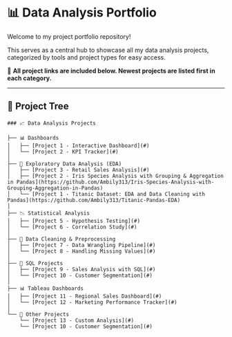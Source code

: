 # 📊 Data Analysis Portfolio

Welcome to my project portfolio repository!  

This serves as a central hub to showcase all my data analysis projects, categorized by tools and project types for easy access.

🔗 **All project links are included below. Newest projects are listed first in each category.**

---

## 📁 Project Tree

```text
### 📈 Data Analysis Projects

├── 📊 Dashboards
│   ├── [Project 1 - Interactive Dashboard](#)
│   └── [Project 2 - KPI Tracker](#)
│
├── 📂 Exploratory Data Analysis (EDA)
│   ├── [Project 3 - Retail Sales Analysis](#)
│   ├── [Project 2 - Iris Species Analysis with Grouping & Aggregation in Pandas](https://github.com/Ambily313/Iris-Species-Analysis-with-Grouping-Aggregation-in-Pandas)
│   └── [Project 1 - Titanic Dataset: EDA and Data Cleaning with Pandas](https://github.com/Ambily313/Titanic-Pandas-EDA)
│
├── 📉 Statistical Analysis
│   ├── [Project 5 - Hypothesis Testing](#)
│   └── [Project 6 - Correlation Study](#)
│
├── 📂 Data Cleaning & Preprocessing
│   ├── [Project 7 - Data Wrangling Pipeline](#)
│   └── [Project 8 - Handling Missing Values](#)
│
├── 📂 SQL Projects
│   ├── [Project 9 - Sales Analysis with SQL](#)
│   └── [Project 10 - Customer Segmentation](#)
│
├── 📊 Tableau Dashboards
│   ├── [Project 11 - Regional Sales Dashboard](#)
│   └── [Project 12 - Marketing Performance Tracker](#)
│
└── 🧪 Other Projects
    └── [Project 13 - Custom Analysis](#)
    └── [Project 10 - Customer Segmentation](#)

